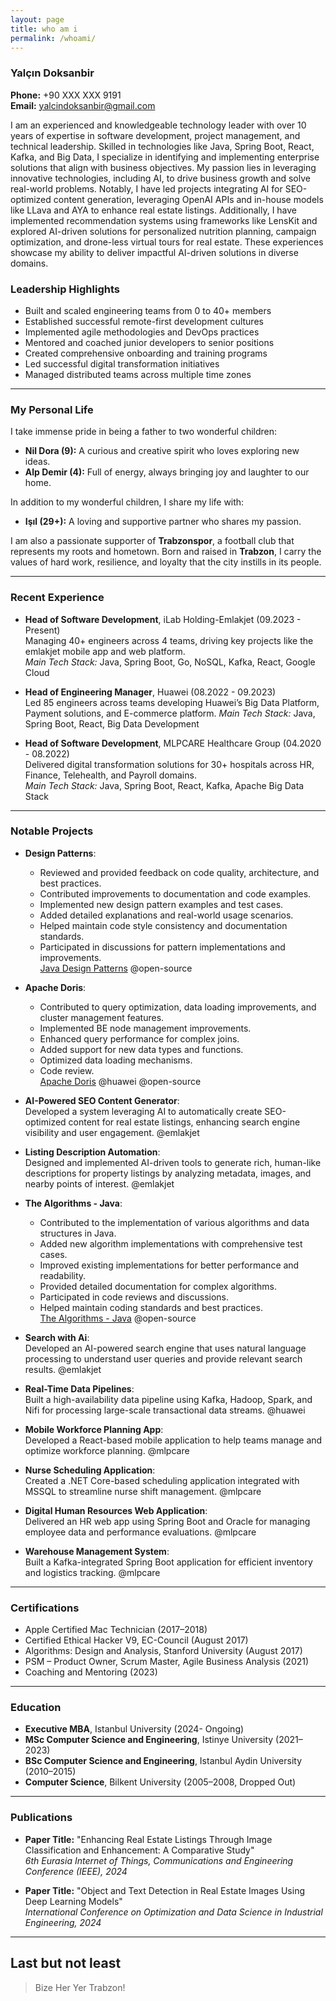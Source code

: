 ```yaml
---
layout: page
title: who am i
permalink: /whoami/
---
```


### Yalçın Doksanbir

**Phone:** +90 XXX XXX 9191  
**Email:** [yalcindoksanbir@gmail.com](mailto:yalcindoksanbir@gmail.com)  

I am an experienced and knowledgeable technology leader with over 10 years of expertise in software development, project management, and technical leadership. Skilled in technologies like Java, Spring Boot, React, Kafka, and Big Data, I specialize in identifying and implementing enterprise solutions that align with business objectives. My passion lies in leveraging innovative technologies, including AI, to drive business growth and solve real-world problems. Notably, I have led projects integrating AI for SEO-optimized content generation, leveraging OpenAI APIs and in-house models like LLava and AYA to enhance real estate listings. Additionally, I have implemented recommendation systems using frameworks like LensKit and explored AI-driven solutions for personalized nutrition planning, campaign optimization, and drone-less virtual tours for real estate. These experiences showcase my ability to deliver impactful AI-driven solutions in diverse domains.

### Leadership Highlights

- Built and scaled engineering teams from 0 to 40+ members
- Established successful remote-first development cultures
- Implemented agile methodologies and DevOps practices
- Mentored and coached junior developers to senior positions
- Created comprehensive onboarding and training programs
- Led successful digital transformation initiatives
- Managed distributed teams across multiple time zones

---

### My Personal Life

I take immense pride in being a father to two wonderful children:  
- **Nil Dora (9):** A curious and creative spirit who loves exploring new ideas.  
- **Alp Demir (4):** Full of energy, always bringing joy and laughter to our home.  

In addition to my wonderful children, I share my life with:  
- **Işıl (29+):** A loving and supportive partner who shares my passion.

I am also a passionate supporter of **Trabzonspor**, a football club that represents my roots and hometown. Born and raised in **Trabzon**, I carry the values of hard work, resilience, and loyalty that the city instills in its people.

---

### Recent Experience

- **Head of Software Development**, iLab Holding-Emlakjet (09.2023 - Present)  
  Managing 40+ engineers across 4 teams, driving key projects like the emlakjet mobile app and web platform.  
  *Main Tech Stack:* Java, Spring Boot, Go, NoSQL, Kafka, React, Google Cloud

- **Head of Engineering Manager**, Huawei (08.2022 - 09.2023)  
  Led 85 engineers across teams developing Huawei’s Big Data Platform, Payment solutions, and E-commerce platform. 
  *Main Tech Stack:* Java, Spring Boot, React, Big Data Development

- **Head of Software Development**, MLPCARE Healthcare Group (04.2020 - 08.2022)  
  Delivered digital transformation solutions for 30+ hospitals across HR, Finance, Telehealth, and Payroll domains.  
  *Main Tech Stack:* Java, Spring Boot, React, Kafka, Apache Big Data Stack

---

### Notable Projects

- **Design Patterns**:  
  - Reviewed and provided feedback on code quality, architecture, and best practices.  
  - Contributed improvements to documentation and code examples.  
  - Implemented new design pattern examples and test cases.  
  - Added detailed explanations and real-world usage scenarios.  
  - Helped maintain code style consistency and documentation standards.  
  - Participated in discussions for pattern implementations and improvements.  
  [Java Design Patterns](https://github.com/iluwatar/java-design-patterns)
  @open-source

- **Apache Doris**:  
  - Contributed to query optimization, data loading improvements, and cluster management features.  
  - Implemented BE node management improvements.  
  - Enhanced query performance for complex joins.  
  - Added support for new data types and functions.  
  - Optimized data loading mechanisms.  
  - Code review.  
  [Apache Doris](https://github.com/apache/doris)
  @huawei @open-source

- **AI-Powered SEO Content Generator**:  
  Developed a system leveraging AI to automatically create SEO-optimized content for real estate listings, enhancing search engine visibility and user engagement.
  @emlakjet
  
- **Listing Description Automation**:  
  Designed and implemented AI-driven tools to generate rich, human-like descriptions for property listings by analyzing metadata, images, and nearby points of interest.
  @emlakjet

- **The Algorithms - Java**:  
  - Contributed to the implementation of various algorithms and data structures in Java.
  - Added new algorithm implementations with comprehensive test cases.
  - Improved existing implementations for better performance and readability.
  - Provided detailed documentation for complex algorithms.
  - Participated in code reviews and discussions.
  - Helped maintain coding standards and best practices.  
  [The Algorithms - Java](https://github.com/TheAlgorithms/Java)
  @open-source  

- **Search with Ai**:  
  Developed an AI-powered search engine that uses natural language processing to understand user queries and provide relevant search results.
  @emlakjet
  
- **Real-Time Data Pipelines**:  
  Built a high-availability data pipeline using Kafka, Hadoop, Spark, and Nifi for processing large-scale transactional data streams. @huawei

- **Mobile Workforce Planning App**:  
  Developed a React-based mobile application to help teams manage and optimize workforce planning. @mlpcare

- **Nurse Scheduling Application**:  
  Created a .NET Core-based scheduling application integrated with MSSQL to streamline nurse shift management. @mlpcare

- **Digital Human Resources Web Application**:  
  Delivered an HR web app using Spring Boot and Oracle for managing employee data and performance evaluations. @mlpcare

- **Warehouse Management System**:  
  Built a Kafka-integrated Spring Boot application for efficient inventory and logistics tracking. @mlpcare

---

### Certifications

- Apple Certified Mac Technician (2017–2018)  
- Certified Ethical Hacker V9, EC-Council (August 2017)  
- Algorithms: Design and Analysis, Stanford University (August 2017)  
- PSM – Product Owner, Scrum Master, Agile Business Analysis (2021)
- Coaching and Mentoring (2023)

---

### Education
- **Executive MBA**, Istanbul University (2024- Ongoing)  
- **MSc Computer Science and Engineering**, Istinye University (2021–2023)  
- **BSc Computer Science and Engineering**, Istanbul Aydin University (2010–2015)  
- **Computer Science**, Bilkent University (2005–2008, Dropped Out)  

---

### Publications

- **Paper Title:** "Enhancing Real Estate Listings Through Image Classification and Enhancement: A Comparative Study"  
  *6th Eurasia Internet of Things, Communications and Engineering Conference (IEEE), 2024*

- **Paper Title:** "Object and Text Detection in Real Estate Images Using Deep Learning Models"  
  *International Conference on Optimization and Data Science in Industrial Engineering, 2024*

---

## Last but not least

> Bize Her Yer Trabzon!